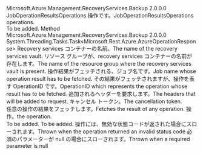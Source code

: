 <Type Name="IJobOperationResultsOperations" FullName="Microsoft.Azure.Management.RecoveryServices.Backup.IJobOperationResultsOperations">
  <TypeSignature Language="C#" Value="public interface IJobOperationResultsOperations" />
  <TypeSignature Language="ILAsm" Value=".class public interface auto ansi abstract IJobOperationResultsOperations" />
  <TypeSignature Language="DocId" Value="T:Microsoft.Azure.Management.RecoveryServices.Backup.IJobOperationResultsOperations" />
  <TypeSignature Language="VB.NET" Value="Public Interface IJobOperationResultsOperations" />
  <TypeSignature Language="F#" Value="type IJobOperationResultsOperations = interface" />
  <AssemblyInfo>
    <AssemblyName>Microsoft.Azure.Management.RecoveryServices.Backup</AssemblyName>
    <AssemblyVersion>2.0.0.0</AssemblyVersion>
  </AssemblyInfo>
  <Interfaces />
  <Docs>
    <summary>
            <span data-ttu-id="75212-101">JobOperationResultsOperations 操作です。</span><span class="sxs-lookup"><span data-stu-id="75212-101">JobOperationResultsOperations operations.</span></span>
            </summary>
    <remarks>To be added.</remarks>
  </Docs>
  <Members>
    <Member MemberName="GetWithHttpMessagesAsync">
      <MemberSignature Language="C#" Value="public System.Threading.Tasks.Task&lt;Microsoft.Rest.Azure.AzureOperationResponse&gt; GetWithHttpMessagesAsync (string vaultName, string resourceGroupName, string jobName, string operationId, System.Collections.Generic.Dictionary&lt;string,System.Collections.Generic.List&lt;string&gt;&gt; customHeaders = null, System.Threading.CancellationToken cancellationToken = null);" />
      <MemberSignature Language="ILAsm" Value=".method public hidebysig newslot virtual instance class System.Threading.Tasks.Task`1&lt;class Microsoft.Rest.Azure.AzureOperationResponse&gt; GetWithHttpMessagesAsync(string vaultName, string resourceGroupName, string jobName, string operationId, class System.Collections.Generic.Dictionary`2&lt;string, class System.Collections.Generic.List`1&lt;string&gt;&gt; customHeaders, valuetype System.Threading.CancellationToken cancellationToken) cil managed" />
      <MemberSignature Language="DocId" Value="M:Microsoft.Azure.Management.RecoveryServices.Backup.IJobOperationResultsOperations.GetWithHttpMessagesAsync(System.String,System.String,System.String,System.String,System.Collections.Generic.Dictionary{System.String,System.Collections.Generic.List{System.String}},System.Threading.CancellationToken)" />
      <MemberSignature Language="F#" Value="abstract member GetWithHttpMessagesAsync : string * string * string * string * System.Collections.Generic.Dictionary&lt;string, System.Collections.Generic.List&lt;string&gt;&gt; * System.Threading.CancellationToken -&gt; System.Threading.Tasks.Task&lt;Microsoft.Rest.Azure.AzureOperationResponse&gt;" Usage="iJobOperationResultsOperations.GetWithHttpMessagesAsync (vaultName, resourceGroupName, jobName, operationId, customHeaders, cancellationToken)" />
      <MemberType>Method</MemberType>
      <AssemblyInfo>
        <AssemblyName>Microsoft.Azure.Management.RecoveryServices.Backup</AssemblyName>
        <AssemblyVersion>2.0.0.0</AssemblyVersion>
      </AssemblyInfo>
      <ReturnValue>
        <ReturnType>System.Threading.Tasks.Task&lt;Microsoft.Rest.Azure.AzureOperationResponse&gt;</ReturnType>
      </ReturnValue>
      <Parameters>
        <Parameter Name="vaultName" Type="System.String" />
        <Parameter Name="resourceGroupName" Type="System.String" />
        <Parameter Name="jobName" Type="System.String" />
        <Parameter Name="operationId" Type="System.String" />
        <Parameter Name="customHeaders" Type="System.Collections.Generic.Dictionary&lt;System.String,System.Collections.Generic.List&lt;System.String&gt;&gt;" />
        <Parameter Name="cancellationToken" Type="System.Threading.CancellationToken" />
      </Parameters>
      <Docs>
        <param name="vaultName">
            <span data-ttu-id="75212-102">Recovery services コンテナーの名前。</span><span class="sxs-lookup"><span data-stu-id="75212-102">The name of the recovery services vault.</span></span>
            </param>
        <param name="resourceGroupName">
            <span data-ttu-id="75212-103">リソース グループが、recovery services コンテナーの名前が存在します。</span><span class="sxs-lookup"><span data-stu-id="75212-103">The name of the resource group where the recovery services vault is present.</span></span>
            </param>
        <param name="jobName">
            <span data-ttu-id="75212-104">操作結果がフェッチされる、ジョブ名です。</span><span class="sxs-lookup"><span data-stu-id="75212-104">Job name whose operation result has to be fetched.</span></span>
            </param>
        <param name="operationId">
            <span data-ttu-id="75212-105">その結果がフェッチされますが、操作を表す OperationID です。</span><span class="sxs-lookup"><span data-stu-id="75212-105">OperationID which represents the operation whose result has to be fetched.</span></span>
            </param>
        <param name="customHeaders">
            <span data-ttu-id="75212-106">追加されるヘッダーを要求します。</span><span class="sxs-lookup"><span data-stu-id="75212-106">The headers that will be added to request.</span></span>
            </param>
        <param name="cancellationToken">
            <span data-ttu-id="75212-107">キャンセル トークン。</span><span class="sxs-lookup"><span data-stu-id="75212-107">The cancellation token.</span></span>
            </param>
        <summary>
            <span data-ttu-id="75212-108">任意の操作の結果をフェッチします。</span><span class="sxs-lookup"><span data-stu-id="75212-108">Fetches the result of any operation.</span></span>
            <span data-ttu-id="75212-109">操作。</span><span class="sxs-lookup"><span data-stu-id="75212-109">the operation.</span></span>
            </summary>
        <returns>To be added.</returns>
        <remarks>To be added.</remarks>
        <exception cref="T:Microsoft.Rest.Azure.CloudException">
            <span data-ttu-id="75212-110">操作には、無効な状態コードが返された場合にスローされます。</span><span class="sxs-lookup"><span data-stu-id="75212-110">Thrown when the operation returned an invalid status code</span></span>
            </exception>
        <exception cref="T:Microsoft.Rest.ValidationException">
            <span data-ttu-id="75212-111">必須のパラメーターが null の場合にスローされます。</span><span class="sxs-lookup"><span data-stu-id="75212-111">Thrown when a required parameter is null</span></span>
            </exception>
      </Docs>
    </Member>
  </Members>
</Type>